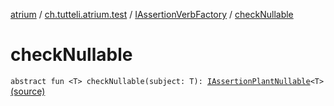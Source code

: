 [atrium](../../index.md) / [ch.tutteli.atrium.test](../index.md) / [IAssertionVerbFactory](index.md) / [checkNullable](.)

# checkNullable

`abstract fun <T> checkNullable(subject: T): `[`IAssertionPlantNullable`](../../ch.tutteli.atrium.creating/-i-assertion-plant-nullable/index.md)`<T>` [(source)](https://github.com/robstoll/atrium/tree/master/atrium-test/src/main/kotlin/ch/tutteli/atrium/test/IAssertionVerbFactory.kt#L10)
